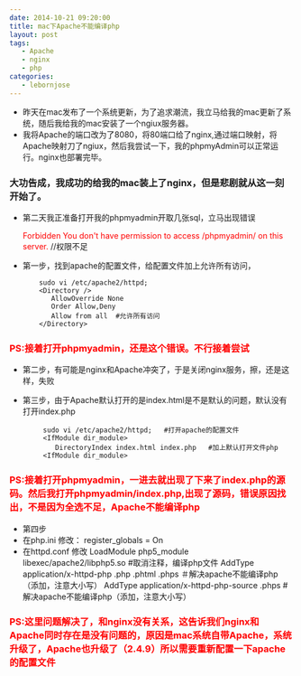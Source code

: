 ```yaml
---
date: 2014-10-21 09:20:00
title: mac下Apache不能编译php
layout: post
tags:
   - Apache
   - nginx
   - php
categories:
   - lebornjose
---
```




+ 昨天在mac发布了一个系统更新，为了追求潮流，我立马给我的mac更新了系统，随后我给我的mac安装了一个ngiux服务器。
+ 我将Apache的端口改为了8080，将80端口给了nginx,通过端口映射，将Apache映射刀了ngiux，然后我尝试一下，我的phpmyAdmin可以正常运行。nginx也部署完毕。

###  大功告成，我成功的给我的mac装上了nginx，但是悲剧就从这一刻开始了。

+ 第二天我正准备打开我的phpmyadmin开取几张sql，立马出现错误

   <span style="color:red">Forbidden You don't have permission to access /phpmyadmin/ on this server.</span>   //权限不足


+ 第一步，找到apache的配置文件，给配置文件加上允许所有访问，

          sudo vi /etc/apache2/httpd;
          <Directory />
             AllowOverride None
             Order Allow,Deny
             Allow from all  #允许所有访问
          </Directory>
<h3 style="color:red">PS:接着打开phpmyadmin，还是这个错误。不行接着尝试</h3>

+ 第二步，有可能是nginx和Apache冲突了，于是关闭nginx服务，擦，还是这样，失败

+ 第三步，由于Apache默认打开的是index.html是不是默认的问题，默认没有打开index.php

           sudo vi /etc/apache2/httpd;   #打开apache的配置文件
           <IfModule dir_module>
              DirectoryIndex index.html index.php   #加上默认打开文件php
           <IfModule dir_module>

<h3 style="color:red">PS:接着打开phpmyadmin，一进去就出现了下来了index.php的源码。然后我打开phpmyadmin/index.php,出现了源码，错误原因找出，不是因为全选不足，Apache不能编译php</h3>

+ 第四步
+ 在php.ini 修改：
           register_globals = On
+ 在httpd.conf 修改
           LoadModule php5_module libexec/apache2/libphp5.so  #取消注释，编译php文件
           AddType application/x-httpd-php .php .phtml .phps         ＃解决apache不能编译php（添加，注意大小写）
           AddType application/x-httpd-php-source .phps  # 解决apache不能编译php（添加，注意大小写）

<h3 style="color:red">PS:这里问题解决了，和nginx没有关系，这告诉我们nginx和Apache同时存在是没有问题的，原因是mac系统自带Apache，系统升级了，Apache也升级了（2.4.9）所以需要重新配置一下apache的配置文件</h3>
